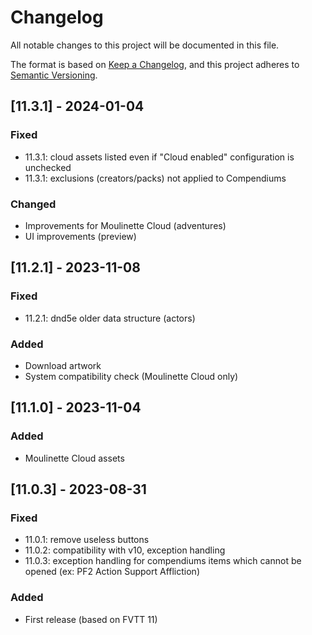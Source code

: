 # Changelog
All notable changes to this project will be documented in this file.

The format is based on [Keep a Changelog](https://keepachangelog.com/en/1.0.0/),
and this project adheres to [Semantic Versioning](https://semver.org/spec/v2.0.0.html).

## [11.3.1] - 2024-01-04
### Fixed
- 11.3.1: cloud assets listed even if "Cloud enabled" configuration is unchecked
- 11.3.1: exclusions (creators/packs) not applied to Compendiums
### Changed
- Improvements for Moulinette Cloud (adventures)
- UI improvements (preview)

## [11.2.1] - 2023-11-08
### Fixed
- 11.2.1: dnd5e older data structure (actors)
### Added
- Download artwork
- System compatibility check (Moulinette Cloud only)

## [11.1.0] - 2023-11-04
### Added
- Moulinette Cloud assets

## [11.0.3] - 2023-08-31
### Fixed
- 11.0.1: remove useless buttons
- 11.0.2: compatibility with v10, exception handling
- 11.0.3: exception handling for compendiums items which cannot be opened (ex: PF2 Action Support Affliction)
### Added
- First release (based on FVTT 11)


